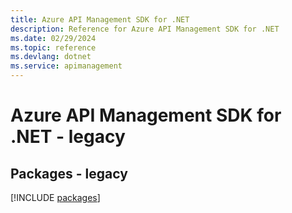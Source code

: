 ```yaml
---
title: Azure API Management SDK for .NET
description: Reference for Azure API Management SDK for .NET
ms.date: 02/29/2024
ms.topic: reference
ms.devlang: dotnet
ms.service: apimanagement
---
```

# Azure API Management SDK for .NET - legacy
## Packages - legacy
[!INCLUDE [packages](api-management-index.md)]